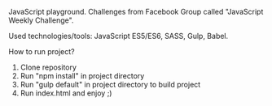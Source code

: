 JavaScript playground. 
Challenges from Facebook Group called "JavaScript Weekly Challenge".

Used technologies/tools: JavaScript ES5/ES6, SASS, Gulp, Babel.

How to run project?
1. Clone repository
2. Run "npm install" in project directory
3. Run "gulp default" in project directory to build project
4. Run index.html and enjoy ;)
